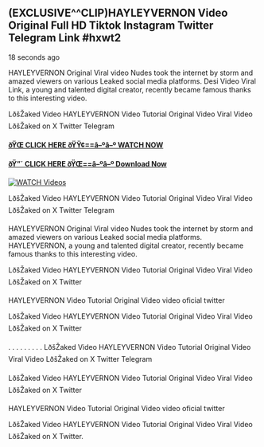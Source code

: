 ## (EXCLUSIVE^^CLIP)HAYLEYVERNON Video Original Full HD Tiktok Instagram Twitter Telegram Link #hxwt2

18 seconds ago

HAYLEYVERNON Original Viral video Nudes took the internet by storm and amazed viewers on various Leaked social media platforms. Desi Video Viral Link, a young and talented digital creator, recently became famous thanks to this interesting video.

LðšŽaked Video HAYLEYVERNON Video Tutorial Original Video Viral Video LðšŽaked on X Twitter Telegram

**[ðŸŒ CLICK HERE ðŸŸ¢==â–ºâ–º WATCH NOW](https://clips-mediaa.blogspot.com/2025/02/video-viral-download.html)**

**[ðŸ”´ CLICK HERE ðŸŒ==â–ºâ–º Download Now](https://clips-mediaa.blogspot.com/2025/02/video-viral-download.html)**

[![WATCH Videos](https://i.imgur.com/dJHk4Zq.gif)](https://clips-mediaa.blogspot.com/2025/02/video-viral-download.html)

LðšŽaked Video HAYLEYVERNON Video Tutorial Original Video Viral Video LðšŽaked on X Twitter Telegram

HAYLEYVERNON Original Viral video Nudes took the internet by storm and amazed viewers on various Leaked social media platforms. HAYLEYVERNON, a young and talented digital creator, recently became famous thanks to this interesting video.

LðšŽaked Video HAYLEYVERNON Video Tutorial Original Video Viral Video LðšŽaked on X Twitter

HAYLEYVERNON Video Tutorial Original Video video oficial twitter

LðšŽaked Video HAYLEYVERNON Video Tutorial Original Video Viral Video LðšŽaked on X Twitter

. . . . . . . . . LðšŽaked Video HAYLEYVERNON Video Tutorial Original Video Viral Video LðšŽaked on X Twitter Telegram

LðšŽaked Video HAYLEYVERNON Video Tutorial Original Video Viral Video LðšŽaked on X Twitter

HAYLEYVERNON Video Tutorial Original Video video oficial twitter

LðšŽaked Video HAYLEYVERNON Video Tutorial Original Video Viral Video LðšŽaked on X Twitter.